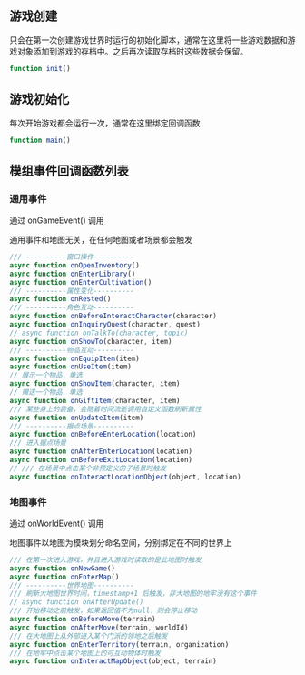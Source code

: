 ## 游戏创建

只会在第一次创建游戏世界时运行的初始化脚本，通常在这里将一些游戏数据和游戏对象添加到游戏的存档中。之后再次读取存档时这些数据会保留。

```javascript
function init()
```

## 游戏初始化

每次开始游戏都会运行一次，通常在这里绑定回调函数

```javascript
function main()
```

## 模组事件回调函数列表

### 通用事件

通过 onGameEvent() 调用

通用事件和地图无关，在任何地图或者场景都会触发

```javascript
/// ----------窗口操作----------
async function onOpenInventory()
async function onEnterLibrary()
async function onEnterCultivation()
/// ----------属性变化----------
async function onRested()
/// ----------角色互动----------
async function onBeforeInteractCharacter(character)
async function onInquiryQuest(character, quest)
// async function onTalkTo(character, topic)
async function onShowTo(character, item)
/// ----------物品互动----------
async function onEquipItem(item)
async function onUseItem(item)
// 展示一个物品，单选
async function onShowItem(character, item)
// 赠送一个物品，单选
async function onGiftItem(character, item)
/// 某些身上的装备，会随着时间流逝调用自定义函数刷新属性
async function onUpdateItem(item)
/// ----------据点场景----------
async function onBeforeEnterLocation(location)
/// 进入据点场景
async function onAfterEnterLocation(location)
async function onBeforeExitLocation(location)
// /// 在场景中点击某个非预定义的子场景时触发
async function onInteractLocationObject(object, location)
```

### 地图事件

通过 onWorldEvent() 调用

地图事件以地图为模块划分命名空间，分别绑定在不同的世界上

```javascript
/// 在第一次进入游戏，并且进入游戏时读取的是此地图时触发
async function onNewGame()
async function onEnterMap()
/// ----------世界地图----------
/// 刷新大地图世界时间，timestamp+1 后触发，非大地图的地牢没有这个事件
// async function onAfterUpdate()
/// 开始移动之前触发，如果返回值不为null，则会停止移动
async function onBeforeMove(terrain)
async function onAfterMove(terrain, worldId)
/// 在大地图上从外部进入某个门派的领地之后触发
async function onEnterTerritory(terrain, organization)
/// 在地牢中点击某个地图上的可互动物体时触发
async function onInteractMapObject(object, terrain)
```
